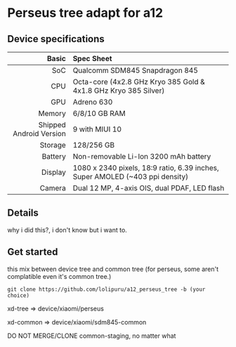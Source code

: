 # Perseus tree adapt for a12

## Device specifications

Basic   | Spec Sheet
-------:|:-------------------------
SoC     | Qualcomm SDM845 Snapdragon 845
CPU     | Octa-core (4x2.8 GHz Kryo 385 Gold & 4x1.8 GHz Kryo 385 Silver)
GPU     | Adreno 630
Memory  | 6/8/10 GB RAM
Shipped Android Version | 9 with MIUI 10
Storage | 128/256 GB
Battery | Non-removable Li-Ion 3200 mAh battery
Display | 1080 x 2340 pixels, 18:9 ratio, 6.39 inches, Super AMOLED (~403 ppi density)
Camera  | Dual 12 MP, 4-axis OIS, dual PDAF, LED flash

## Details

why i did this?, i don't know but i want to.

## Get started

this mix between device tree and common tree (for perseus, some aren't complatible even it's common tree.)

```
git clone https://github.com/lolipuru/a12_perseus_tree -b (your choice)
```

xd-tree => device/xiaomi/perseus

xd-common => device/xiaomi/sdm845-common

DO NOT MERGE/CLONE common-staging, no matter what
